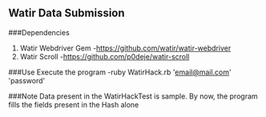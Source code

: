## Watir Data Submission
###Dependencies
1. Watir Webdriver Gem -https://github.com/watir/watir-webdriver
2. Watir Scroll -https://github.com/p0deje/watir-scroll

###Use
Execute the program -ruby WatirHack.rb 'email@mail.com' 'password'

###Note
Data present in the WatirHackTest is sample. By now, the program fills the fields present in the Hash alone

